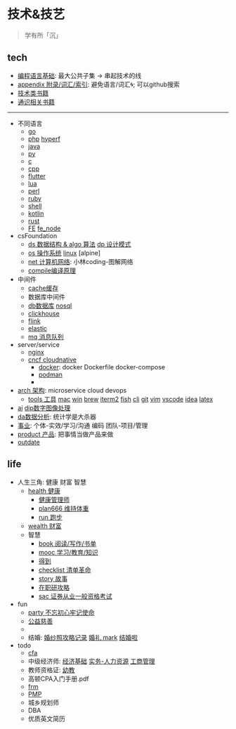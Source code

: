 # 技术&技艺

> 学有所「沉」

## tech

- [编程语言基础](pl.md): 最大公共子集 -> 串起技术的线
- [appendix 附录/词汇/索引](appendix.md): 避免语言/词汇🌀; 可以github搜索
- [技术类书籍](../plbook/readme.md)
- [通识相关书籍](../lbook/readme.md)

---

- 不同语言
  - [go](go.md)
  - [php](php.md) [hyperf](hyperf.md)
  - [java](java.md)
  - [py](py.md)
  - [c](c.md)
  - [cpp](cpp.md)
  - [flutter](flutter.md)
  - [lua](lua.md)
  - [perl](perl.md)
  - [ruby](ruby.md)
  - [shell](shell.md)
  - [kotlin](kotlin.md)
  - [rust](rust.md)
  - [FE](fe.md) [fe_node](fe_node.md)
- csFoundation
  - [ds 数据结构 & algo 算法](ds_algo.md) [dp 设计模式](dp.md)
  - [os 操作系统](os.md) [linux](linux.md) [alpine]
  - [net 计算机网络](net.md): 小林coding-图解网络
  - [compile编译原理](compile.md)
- 中间件
  - [cache缓存](cache.md)
  - 数据库中间件
  - [db数据库](db.md) [nosql](nosql.md)
  - [clickhouse](clickhouse.md)
  - [flink](flink.md)
  - [elastic](elastic.md)
  - [mq 消息队列](mq.md)
- server/service
  - [nginx](nginx.md)
  - [cncf cloudnative](cncf_cloudnative.md)
    - [docker](docker.md): docker Dockerfile docker-compose
    - [podman](podman.md)
    - [](OAM.md) [](istio.md)
- [arch 架构](architect.md): microservice cloud devops
  - [tools 工具](tools.md) [mac](mac.md) [win](win.md) [brew](brew.md) [iterm2](iterm2.md) [fish](fish.md) [cli](cli.md) [git](git.md) [vim](vim.md) [vscode](vscode.md) [idea](idea.md) [latex](latex.md)
- [ai](ai.md) [dip数字图像处理](dip.md)
- [da数据分析](da.md): 统计学是大杀器
- [事业](career.md): 个体-实效/学习/沟通 编码 团队-项目/管理
- [product 产品](product.md): 把事情当做产品来做
- [outdate](outdate.md)

## life

- 人生三角: 健康 财富 智慧
  - [health 健康](health.md)
    - [健康管理师](hmd.md)
    - [plan666 维持体重](plan666.md)
    - [run 跑步](run.md)
  - [wealth 财富](wealth.md)
  - 智慧
    - [book 阅读/写作/书单](book.md)
    - [mooc 学习/教育/知识](mooc.md)
    - [得到](dedao.md)
    - [checklist 清单革命](checklist.md)
    - [story 故事](story.md)
    - [在职研攻略](zaizhi.md)
    - [sac 证券从业一般资格考试](sac.md)
- fun
  - [party 不忘初心牢记使命](party.md)
  - [公益慈善](charity.md)
  - [](photo.md)
  - 结婚: [婚纱照攻略记录](hunshazhao.md) [婚礼 mark](wedding.md) [结婚啦](jiehunla.md)
- todo
  - [cfa](cfa.md)
  - 中级经济师: [经济基础](ie.md) [实务-人力资源](ie_hr.md) [工商管理](ie_ba.md)
  - 教师资格证: [幼教](youjiao.md)
  - 高顿CPA入门手册.pdf
  - [frm](frm.md)
  - [PMP](pmp.md)
  - 城乡规划师
  - DBA
  - 优质英文简历
